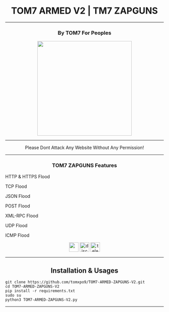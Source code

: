 <h1 align="center" color="red">TOM7 ARMED V2 | TM7 ZAPGUNS</h1>

---

<h3 align="center">By TOM7 For Peoples</h3>
<p align="center"><img src="https://e.top4top.io/p_3549l2rx01.gif" height="300" width="300"></p>

---

<p align="center" color="green" style="italic">Please Dont Attack Any Website Without Any Permission!</p>

---

<div align="center">
   <h3>TOM7 ZAPGUNS Features</h3>
   <p align="left">HTTP & HTTPS Flood</p>
   <p align="left">TCP Flood</p>
   <p align="left">JSON Flood</p>
   <p align="left">POST Flood</p>
   <p align="left">XML-RPC Flood</p>
   <p align="left">UDP Flood</p>
   <p align="left">ICMP Flood</p>
</div>

<div align="center">
   <img src="https://icon-library.com/images/github-icon-vector/github-icon-vector-27.jpg" width="30" height="30"/>
   <img src="https://brandlogos.net/wp-content/uploads/2021/11/discord-logo.png"  width="30" height="30" alt="discord" />
   <img src="https://upload.wikimedia.org/wikipedia/commons/thumb/8/82/Telegram_logo.svg/2048px-Telegram_logo.svg.png" width="30" height="30" alt="telegram" />
</div>


[python3]: https://python.org 'Python3'

---

<h2 align="center">Installation & Usages</h2>

```shell command
git clone https://github.com/tomxpo9/TOM7-ARMED-ZAPGUNS-V2.git
cd TOM7-ARMED-ZAPGUNS-V2
pip install -r requirements.txt
sudo su
python3 TOM7-ARMED-ZAPGUNS-V2.py
```

---
